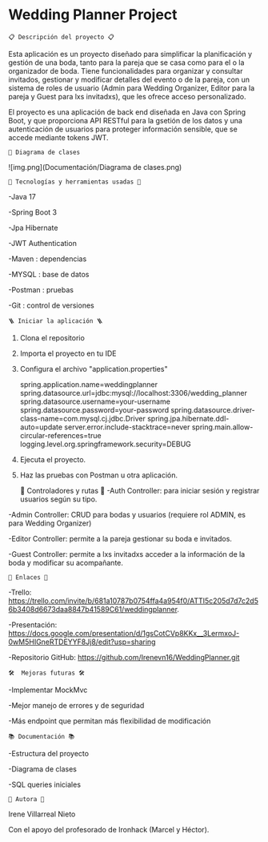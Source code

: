 # Wedding Planner Project
    📋 Descripción del proyecto 📋
Esta aplicación es un proyecto diseñado para simplificar la planificación y gestión de una boda, tanto para la pareja 
que se casa como para el o la organizador de boda. Tiene funcionalidades para organizar y consultar invitados, gestionar y modificar
detalles del evento o de la pareja, con un sistema de roles de usuario (Admin para Wedding Organizer, Editor para la pareja y Guest
para lxs invitadxs), que les ofrece acceso personalizado.

El proyecto es una aplicación de back end diseñada en Java con Spring Boot, y que proporciona API RESTful para la gsetión de los 
datos y una autenticación de usuarios para proteger información sensible, que se accede mediante tokens JWT.

    📐 Diagrama de clases
![img.png](Documentación/Diagrama de clases.png)

    🚀 Tecnologías y herramientas usadas 🚀
-Java 17

-Spring Boot 3

-Jpa Hibernate

-JWT Authentication

-Maven : dependencias

-MYSQL : base de datos

-Postman : pruebas

-Git : control de versiones

    🪜 Iniciar la aplicación 🪜 

1. Clona el repositorio
2. Importa el proyecto en tu IDE
3. Configura el archivo  "application.properties"


    spring.application.name=weddingplanner
    spring.datasource.url=jdbc:mysql://localhost:3306/wedding_planner
    spring.datasource.username=your-username
    spring.datasource.password=your-password
    spring.datasource.driver-class-name=com.mysql.cj.jdbc.Driver
    spring.jpa.hibernate.ddl-auto=update
    server.error.include-stacktrace=never
    spring.main.allow-circular-references=true
    logging.level.org.springframework.security=DEBUG

4. Ejecuta el proyecto.
5. Haz las pruebas con Postman u otra aplicación.

    
    📁 Controladores y rutas 📁
-Auth Controller: para iniciar sesión y registrar usuarios según su tipo.

-Admin Controller: CRUD para bodas y usuarios (requiere rol ADMIN, es para Wedding Organizer)

-Editor Controller: permite a la pareja gestionar su boda e invitados.

-Guest Controller: permite a lxs invitadxs acceder a la información de la boda y modificar su acompañante.

    🔗 Enlaces 🔗
-Trello: https://trello.com/invite/b/681a10787b0754ffa4a954f0/ATTI5c205d7d7c2d56b3408d6673daa8847b41589C61/weddingplanner.

-Presentación: https://docs.google.com/presentation/d/1gsCotCVp8KKx__3LermxoJ-0wM5HIGneRTDEYYF8Jj8/edit?usp=sharing

-Repositorio GitHub: https://github.com/Irenevn16/WeddingPlanner.git

    🛠️  Me️joras futuras 🛠️

-Implementar MockMvc 

-Mejor manejo de errores y de seguridad

-Más endpoint que permitan más flexibilidad de modificación
    
    📚 Documentación 📚
-Estructura del proyecto

-Diagrama de clases

-SQL queries iniciales

    👥 Autora 👥
Irene Villarreal Nieto

Con el apoyo del profesorado de Ironhack (Marcel y Héctor).
